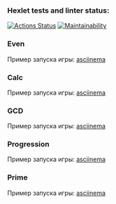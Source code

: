 ### Hexlet tests and linter status:
[![Actions Status](https://github.com/liadiann/java-project-61/actions/workflows/hexlet-check.yml/badge.svg)](https://github.com/liadiann/java-project-61/actions)
[![Maintainability](https://api.codeclimate.com/v1/badges/2ddc43559038df8483d1/maintainability)](https://codeclimate.com/github/liadiann/java-project-61/maintainability)

### Even
Пример запуска игры: [asciinema](https://asciinema.org/a/H9yEHEFVqQSueGoNw868pcw6b)

### Calc
Пример запуска игры: [asciinema](https://asciinema.org/a/X5r1KQThf1rMzYH7gJIF1Aw8e)

### GCD
Пример запуска игры: [asciinema](https://asciinema.org/a/8hZRgjH4BKEggF3r3zmSgsZxe)

### Progression
Пример запуска игры: [asciinema](https://asciinema.org/a/T9qSqE1QA8R7NbnXRBw5ZKMVs)

### Prime
Пример запуска игры: [asciinema](https://asciinema.org/a/muccwg2qJhPm51zRU9AkUXJZP)
